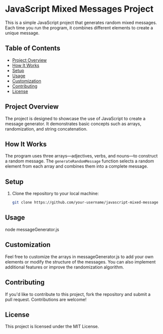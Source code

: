 # JavaScript Mixed Messages Project

This is a simple JavaScript project that generates random mixed messages. Each time you run the program, it combines different elements to create a unique message.

## Table of Contents

- [Project Overview](#project-overview)
- [How It Works](#how-it-works)
- [Setup](#setup)
- [Usage](#usage)
- [Customization](#customization)
- [Contributing](#contributing)
- [License](#license)

## Project Overview

The project is designed to showcase the use of JavaScript to create a message generator. It demonstrates basic concepts such as arrays, randomization, and string concatenation.

## How It Works

The program uses three arrays—adjectives, verbs, and nouns—to construct a random message. The `generateRandomMessage` function selects a random element from each array and combines them into a complete message.

## Setup

1. Clone the repository to your local machine:

   ```bash
   git clone https://github.com/your-username/javascript-mixed-messages.git

## Usage

node messageGenerator.js


## Customization

Feel free to customize the arrays in messageGenerator.js to add your own elements or modify the structure of the messages. You can also implement additional features or improve the randomization algorithm.

## Contributing 

If you'd like to contribute to this project, fork the repository and submit a pull request. Contributions are welcome!

## License 

This project is licensed under the MIT License.

